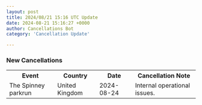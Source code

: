 ```yaml
---
layout: post
title: 2024/08/21 15:16 UTC Update
date: 2024-08-21 15:16:27 +0000
author: Cancellations Bot
category: 'Cancellation Update'

---
```


<h3>New Cancellations</h3>
<div class='hscrollable'>
<table style='width: 100%'>
    <tr>
        <th>Event</th>
        <th>Country</th>
        <th>Date</th>
        <th>Cancellation Note</th>
    </tr>
    <tr>
        <td>The Spinney parkrun</td>
        <td>United Kingdom</td>
        <td>2024-08-24</td>
        <td>Internal operational issues.</td>
    </tr>
</table>
</div>
